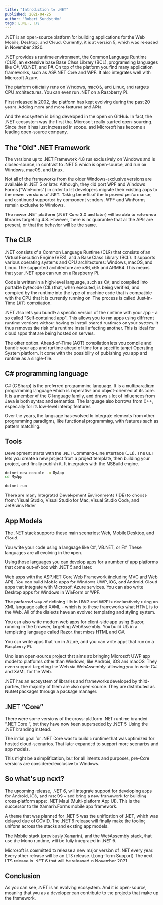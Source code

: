 ```yaml
---
title: "Introduction to .NET"
published: 2021-04-25
author: "Robert Sundström"
tags: [.NET, C#]
---
```


.NET is an open-source platform for building applications for the Web, Mobile, Desktop, and Cloud. Currently, it is at version 5, which was released in November 2020.

.NET provides a runtime environment, the Common Language Runtime (CLR), an extensive base Base Class Library (BCL), programming languages like C#, VB.NET, and F#. On top of the platform you find many application frameworks, such as ASP.NET Core and WPF. It also integrates well with Microsoft Azure.

The platform officially runs on Windows, macOS, and Linux, and targets CPU architectures. You can even run .NET on a Raspberry Pi.

First released in 2002, the platform has kept evolving during the past 20 years. Adding more and more features and APIs.

And the ecosystem is being developed in the open on GitHub. In fact, the .NET ecosystem was the first that Microsoft really started open-sourcing. Since then it has just increased in scope, and Microsoft has become a leading open-source company.

## The "Old" .NET Framework

The versions up to .NET Framework 4.8 run exclusively on Windows and is closed-source, in contrast to .NET 5 which is  open-source, and run on Windows, macOS, and Linux. 

Not all of the frameworks from the older Windows-exclusive versions are available in .NET 5 or later. Although, they did port WPF and Windows Forms ("WinForms") in order to let developers migrate their existing apps to the newer versions of .NET. Taking benefit of the improved performance, and continued supported by component vendors. WPF and WinForms remain exclusive to Windows.

The newer .NET platform (.NET Core 3.0 and later) will be able to reference libraries targeting 4.8. However, there is no guarantee that all the APIs are present, or that the behavior will be the same.

## The CLR

.NET consists of a Common Language Runtime (CLR) that consists of an Virtual Execution Engine (VES), and a Base Class Library (BCL). It supports various operating systems and CPU architectures: Windows, macOS, and Linux. The supported architecture are x86, x65 and ARM64. This means that your .NET apps can run on a Raspberry Pi.

Code is written in a high-level language, such as C#, and compiled into portable bytecode (CIL) that, when executed, is being verified, and compiled by the runtime into the type of machine code that is compatible with the CPU that it is currently running on. The process is called Just-in-Time (JIT) compilation.

.NET also lets you bundle a specific version of the runtime with your app - a so called "Self-contained app". This allows you to run apps using different runtime versions without having to install shared runtimes on your system. It thus removes the risk of a runtime install affecting another. This is ideal for cloud apps that are being hosted on servers.

The other option, Ahead-of-Time (AOT) compilation lets you compile and bundle your app and runtime ahead of time for a specific target Operating System platform. It come with the possibility of publishing you app and runtime as a single-file.

## C# programming language

C# (C Sharp) is the preferred programming language. It is a multiparadigm programming language which is imperative and object-oriented at its core. It is a member of the C language family, and draws a lot of influences from Java in both syntax and semantics. The language also borrows from C++, especially for its low-level interop features.

Over the years, the language has evolved to integrate elements from other programming paradigms, like functional programming, with features such as pattern matching.

## Tools

Development starts with the .NET Command-Line Interface (CLI). The CLI lets you create a new project from a project template, then building your project, and finally publish it. It integrates with the MSBuild engine.

```sh
dotnet new console -o MyApp
cd MyApp

dotnet run
```

There are many Integrated Development Environments (IDE) to choose from: Visual Studio, Visual Studio for Mac, Visual Studio Code, and JetBrains Rider.

## App Models

The .NET stack supports these main scenarios: Web, Mobile Desktop, and Cloud.

You write your code using a language like C#, VB.NET, or F#. These languages are all evolving in the open.

Using those languages you can develop apps for a number of app platforms that come out-of-box with .NET 5 and later:

Web apps with the ASP.NET Core Web Framework (including MVC and Web API). You can build Mobile apps for Windows UWP, iOS, and Android. Cloud apps that integrate with Microsoft Azure services. You can also write Desktop apps for Windows in WinForm or WPF.

The preferred way of defining UIs in UWP and WPF is declaratively using an XML language called XAML - which is to these frameworks what HTML is to the Web. All of the dialects have an evolved templating and styling system.

You can also write modern web apps for client-side app using Blazor, running in the browser, targeting WebAssembly. You build UIs in a templating language called Razor, that mixes HTML and C#.

You can write apps that run in Azure, and you can write apps that run on a Raspberry Pi.

Uno is an open-source project that aims att bringing Microsoft UWP app model to platforms other than Windows, like Android, iOS and macOS. They even support targeting the Web via WebAssembly. Allowing you to write C# and XAML for the Web.

.NET has an ecosystem of libraries and frameworks developed by third-parties, the majority of them are also open-source. They are distributed as NuGet packages through a package manager.

## .NET “Core”

There were some versions of the cross-platform .NET runtime branded “.NET Core “, but they have now been superseded by .NET 5. Using the .NET branding instead.

The initial goal for .NET Core was to build a runtime that was optimized for hosted cloud-scenarios. That later expanded to support more scenarios and app models.

This might be a simplification, but for all intents and purposes, pre-Core versions are considered exclusive to Windows.

## So what's up next?

The upcoming release, .NET 6, will integrate support for developing apps for Android, iOS, and macOS - and bring a new framework for building cross-platform apps: .NET Maui (Multi-platform App UI). This is the successor to the Xamarin.Forms mobile app framework.

A theme that was planned for .NET 5 was the unification of .NET, which was  delayed due of COVID. The .NET 6 release will finally make the tooling uniform across the stacks and existing app models.

The Mobile stack (previously Xamarin), and the WebAssembly stack, that use the Mono runtime, will be fully integrated in .NET 6.

Microsoft is committed to release a new major version of .NET every year. Every other release will be an LTS release. (Long-Term Support) The next LTS release is .NET 6 that will be released in November 2021.

## Conclusion

As you can see, .NET is an evolving ecosystem. And it is open-source, meaning that you as a developer can contribute to the projects that make up the framework.
